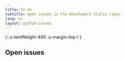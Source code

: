 ```yaml
---
title: To do
subtitle: Open issues in the Developers Italia repos
lang: en
layout: github-issues
---
```




{:.u-textWeight-400 .u-margin-top-l }
## Open issues